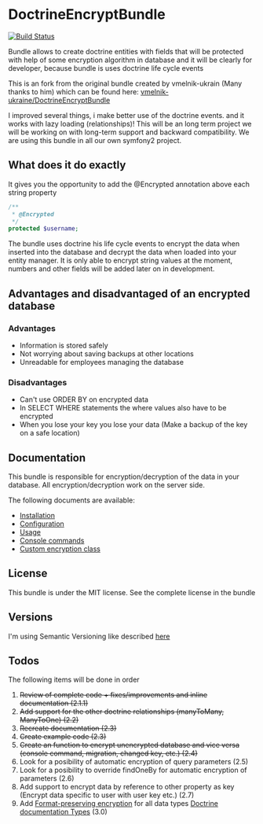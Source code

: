 # DoctrineEncryptBundle

[![Build Status](https://travis-ci.com/IntegralService/DoctrineEncryptBundle.svg?branch=master)](https://travis-ci.com/IntegralService/DoctrineEncryptBundle)

Bundle allows to create doctrine entities with fields that will be protected with 
help of some encryption algorithm in database and it will be clearly for developer, because bundle is uses doctrine life cycle events

This is an fork from the original bundle created by vmelnik-ukrain (Many thanks to him) which can be found here:
[vmelnik-ukraine/DoctrineEncryptBundle](https://github.com/vmelnik-ukraine/DoctrineEncryptBundle)

I improved several things, i make better use of the doctrine events. and it works with lazy loading (relationships)!
This will be an long term project we will be working on with long-term support and backward compatibility. We are using this bundle in all our own symfony2 project.

## What does it do exactly

It gives you the opportunity to add the @Encrypted annotation above each string property

```php
/**
 * @Encrypted
 */
protected $username;
```

The bundle uses doctrine his life cycle events to encrypt the data when inserted into the database and decrypt the data when loaded into your entity manager.
It is only able to encrypt string values at the moment, numbers and other fields will be added later on in development.

## Advantages and disadvantaged of an encrypted database

### Advantages
- Information is stored safely
- Not worrying about saving backups at other locations
- Unreadable for employees managing the database

### Disadvantages
- Can't use ORDER BY on encrypted data
- In SELECT WHERE statements the where values also have to be encrypted
- When you lose your key you lose your data (Make a backup of the key on a safe location)

## Documentation

This bundle is responsible for encryption/decryption of the data in your database.
All encryption/decryption work on the server side.

The following documents are available:

* [Installation](https://github.com/integralservice/DoctrineEncryptBundle/blob/master/Resources/doc/installation.md)
* [Configuration](https://github.com/integralservice/DoctrineEncryptBundle/blob/master/Resources/doc/configuration.md)
* [Usage](https://github.com/integralservice/DoctrineEncryptBundle/blob/master/Resources/doc/usage.md)
* [Console commands](https://github.com/integralservice/DoctrineEncryptBundle/blob/master/Resources/doc/commands.md)
* [Custom encryption class](https://github.com/integralservice/DoctrineEncryptBundle/blob/master/Resources/doc/custom_encryptor.md)

## License

This bundle is under the MIT license. See the complete license in the bundle

## Versions

I'm using Semantic Versioning like described [here](http://semver.org)

## Todos

The following items will be done in order

1. ~~Review of complete code + fixes/improvements and inline documentation (2.1.1)~~
2. ~~Add support for the other doctrine relationships (manyToMany, ManyToOne) (2.2)~~
4. ~~Recreate documentation (2.3)~~
5. ~~Create example code (2.3)~~
6. ~~Create an function to encrypt unencrypted database and vice versa (console command, migration, changed key, etc.) (2.4)~~
7. Look for a posibility of automatic encryption of query parameters (2.5)
8. Look for a posibility to override findOneBy for automatic encryption of parameters (2.6)
9. Add support to encrypt data by reference to other property as key (Encrypt data specific to user with user key etc.) (2.7)
10. Add [Format-preserving encryption](http://en.wikipedia.org/wiki/Format-preserving_encryption) for all data types [Doctrine documentation Types](http://doctrine-dbal.readthedocs.org/en/latest/reference/types.html) (3.0)
